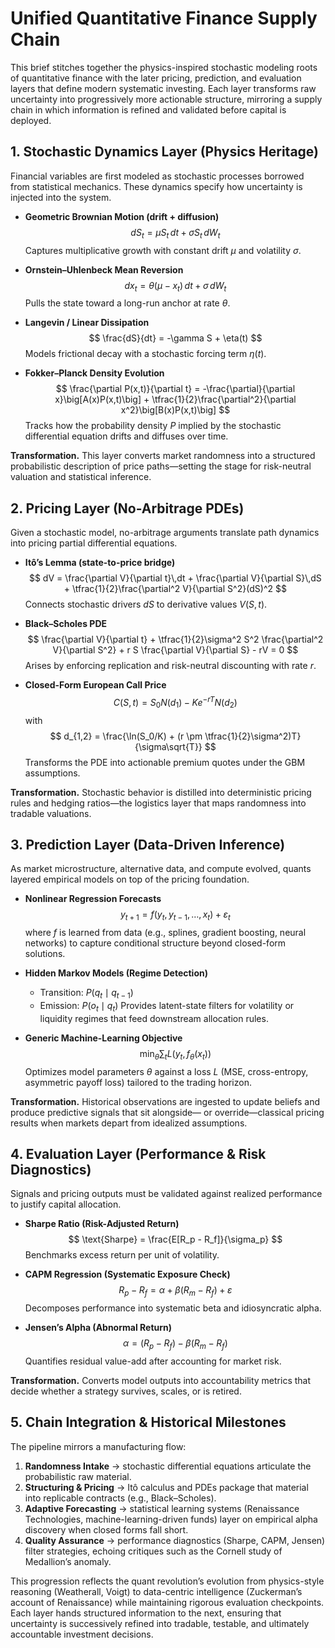 # Unified Quantitative Finance Supply Chain

This brief stitches together the physics-inspired stochastic modeling roots of quantitative finance with the later pricing, prediction, and evaluation layers that define modern systematic investing. Each layer transforms raw uncertainty into progressively more actionable structure, mirroring a supply chain in which information is refined and validated before capital is deployed.

## 1. Stochastic Dynamics Layer (Physics Heritage)

Financial variables are first modeled as stochastic processes borrowed from statistical mechanics. These dynamics specify how uncertainty is injected into the system.

- **Geometric Brownian Motion (drift + diffusion)**
  $$
  dS_t = \mu S_t\,dt + \sigma S_t\,dW_t
  $$
  Captures multiplicative growth with constant drift $\mu$ and volatility $\sigma$.

- **Ornstein–Uhlenbeck Mean Reversion**
  $$
  dx_t = \theta(\mu - x_t)\,dt + \sigma\,dW_t
  $$
  Pulls the state toward a long-run anchor at rate $\theta$.

- **Langevin / Linear Dissipation**
  $$
  \frac{dS}{dt} = -\gamma S + \eta(t)
  $$
  Models frictional decay with a stochastic forcing term $\eta(t)$.

- **Fokker–Planck Density Evolution**
  $$
  \frac{\partial P(x,t)}{\partial t} = -\frac{\partial}{\partial x}\big[A(x)P(x,t)\big] + \tfrac{1}{2}\frac{\partial^2}{\partial x^2}\big[B(x)P(x,t)\big]
  $$
  Tracks how the probability density $P$ implied by the stochastic differential equation drifts and diffuses over time.

**Transformation.** This layer converts market randomness into a structured probabilistic description of price paths—setting the stage for risk-neutral valuation and statistical inference.

## 2. Pricing Layer (No-Arbitrage PDEs)

Given a stochastic model, no-arbitrage arguments translate path dynamics into pricing partial differential equations.

- **Itô’s Lemma (state-to-price bridge)**
  $$
  dV = \frac{\partial V}{\partial t}\,dt + \frac{\partial V}{\partial S}\,dS + \tfrac{1}{2}\frac{\partial^2 V}{\partial S^2}(dS)^2
  $$
  Connects stochastic drivers $dS$ to derivative values $V(S,t)$.

- **Black–Scholes PDE**
  $$
  \frac{\partial V}{\partial t} + \tfrac{1}{2}\sigma^2 S^2 \frac{\partial^2 V}{\partial S^2} + r S \frac{\partial V}{\partial S} - rV = 0
  $$
  Arises by enforcing replication and risk-neutral discounting with rate $r$.

- **Closed-Form European Call Price**
  $$
  C(S,t) = S_0 N(d_1) - K e^{-rT} N(d_2)
  $$
  with
  $$
  d_{1,2} = \frac{\ln(S_0/K) + (r \pm \tfrac{1}{2}\sigma^2)T}{\sigma\sqrt{T}}
  $$
  Transforms the PDE into actionable premium quotes under the GBM assumptions.

**Transformation.** Stochastic behavior is distilled into deterministic pricing rules and hedging ratios—the logistics layer that maps randomness into tradable valuations.

## 3. Prediction Layer (Data-Driven Inference)

As market microstructure, alternative data, and compute evolved, quants layered empirical models on top of the pricing foundation.

- **Nonlinear Regression Forecasts**
  $$
  y_{t+1} = f(y_t, y_{t-1}, \dots, x_t) + \varepsilon_t
  $$
  where $f$ is learned from data (e.g., splines, gradient boosting, neural networks) to capture conditional structure beyond closed-form solutions.

- **Hidden Markov Models (Regime Detection)**
  - Transition: $P(q_t \mid q_{t-1})$
  - Emission: $P(o_t \mid q_t)$
  Provides latent-state filters for volatility or liquidity regimes that feed downstream allocation rules.

- **Generic Machine-Learning Objective**
  $$
  \min_\theta \sum_t L\big(y_t, f_\theta(x_t)\big)
  $$
  Optimizes model parameters $\theta$ against a loss $L$ (MSE, cross-entropy, asymmetric payoff loss) tailored to the trading horizon.

**Transformation.** Historical observations are ingested to update beliefs and produce predictive signals that sit alongside— or override—classical pricing results when markets depart from idealized assumptions.

## 4. Evaluation Layer (Performance & Risk Diagnostics)

Signals and pricing outputs must be validated against realized performance to justify capital allocation.

- **Sharpe Ratio (Risk-Adjusted Return)**
  $$
  \text{Sharpe} = \frac{E[R_p - R_f]}{\sigma_p}
  $$
  Benchmarks excess return per unit of volatility.

- **CAPM Regression (Systematic Exposure Check)**
  $$
  R_p - R_f = \alpha + \beta (R_m - R_f) + \varepsilon
  $$
  Decomposes performance into systematic beta and idiosyncratic alpha.

- **Jensen’s Alpha (Abnormal Return)**
  $$
  \alpha = (R_p - R_f) - \beta (R_m - R_f)
  $$
  Quantifies residual value-add after accounting for market risk.

**Transformation.** Converts model outputs into accountability metrics that decide whether a strategy survives, scales, or is retired.

## 5. Chain Integration & Historical Milestones

The pipeline mirrors a manufacturing flow:

1. **Randomness Intake** → stochastic differential equations articulate the probabilistic raw material.
2. **Structuring & Pricing** → Itô calculus and PDEs package that material into replicable contracts (e.g., Black–Scholes).
3. **Adaptive Forecasting** → statistical learning systems (Renaissance Technologies, machine-learning-driven funds) layer on empirical alpha discovery when closed forms fall short.
4. **Quality Assurance** → performance diagnostics (Sharpe, CAPM, Jensen) filter strategies, echoing critiques such as the Cornell study of Medallion’s anomaly.

This progression reflects the quant revolution’s evolution from physics-style reasoning (Weatherall, Voigt) to data-centric intelligence (Zuckerman’s account of Renaissance) while maintaining rigorous evaluation checkpoints. Each layer hands structured information to the next, ensuring that uncertainty is successively refined into tradable, testable, and ultimately accountable investment decisions.
